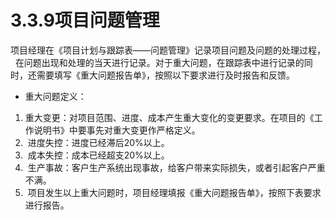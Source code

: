 # 3.3.9项目问题管理

项目经理在《项目计划与跟踪表——问题管理》记录项目问题及问题的处理过程，
 
在问题出现和处理的当天进行记录。对于重大问题，在跟踪表中进行记录的同时，还需要填写《重大问题报告单》，按照以下要求进行及时报告和反馈。 
- 重大问题定义： 
1. 重大变更：对项目范围、进度、成本产生重大变化的变更要求。在项目的《工作说明书》中要事先对重大变更作严格定义。
2.  进度失控：进度已经滞后20%以上。 
3.  成本失控：成本已经超支20%以上。 
4.  生产事故：客户生产系统出现事故，给客户带来实际损失，或者引起客户严重不满。 
5.  项目发生以上重大问题时，项目经理填报《重大问题报告单》，按照下表要求进行报告。 
